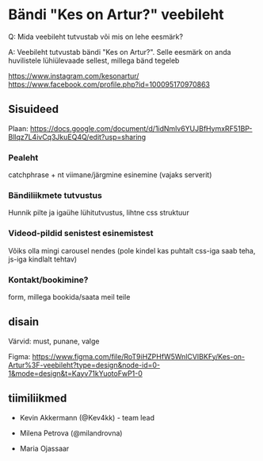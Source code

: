 # Bändi "Kes on Artur?" veebileht

Q: Mida veebileht tutvustab või mis on lehe eesmärk?

A: Veebileht tutvustab bändi "Kes on Artur?". Selle eesmärk on anda huvilistele lühiülevaade sellest, millega bänd tegeleb

<https://www.instagram.com/kesonartur/>
<https://www.facebook.com/profile.php?id=100095170970863>

## Sisuideed

Plaan: <https://docs.google.com/document/d/1idNmlv6YUJBfHymxRF51BP-Bllqz7L4ivCq3JkuEQ4Q/edit?usp=sharing>

### Pealeht

catchphrase + nt viimane/järgmine esinemine (vajaks serverit)

### Bändiliikmete tutvustus

Hunnik pilte ja igaühe lühitutvustus, lihtne css struktuur

### Videod-pildid senistest esinemistest

Võiks olla mingi carousel nendes (pole kindel kas puhtalt css-iga saab teha, js-iga kindlalt tehtav)

### Kontakt/bookimine?

form, millega bookida/saata meil teile

## disain

Värvid: must, punane, valge

Figma: <https://www.figma.com/file/RoT9iHZPHfW5WnlCVIBKFy/Kes-on-Artur%3F-veebileht?type=design&node-id=0-1&mode=design&t=Kayv71kYuotoFwP1-0>

## tiimiliikmed

* Kevin Akkermann (@Kev4kk) - team lead

* Milena Petrova (@milandrovna)

* Maria Ojassaar 


